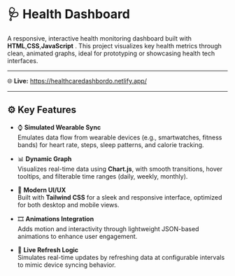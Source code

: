 # 🩺 Health Dashboard

A responsive, interactive health monitoring dashboard built with **HTML**,**CSS**,**JavaScript** . This project visualizes key health metrics through clean, animated graphs, ideal for prototyping or showcasing health tech interfaces.

---

🌐 **Live:** https://healthcaredashbordo.netlify.app/
 
---

## ⚙️ Key Features

- ⌚ **Simulated Wearable Sync**  
  Emulates data flow from wearable devices (e.g., smartwatches, fitness bands) for heart rate, steps, sleep patterns, and calorie tracking.

- 📊 **Dynamic Graph**  
  Visualizes real-time data using **Chart.js**, with smooth transitions, hover tooltips, and filterable time ranges (daily, weekly, monthly).

- 🎨 **Modern UI/UX**  
  Built with **Tailwind CSS** for a sleek and responsive interface, optimized for both desktop and mobile views.

- 🎞️ **Animations Integration**  
  Adds motion and interactivity through lightweight JSON-based animations to enhance user engagement.

- 🔁 **Live Refresh Logic**  
  Simulates real-time updates by refreshing data at configurable intervals to mimic device syncing behavior.


